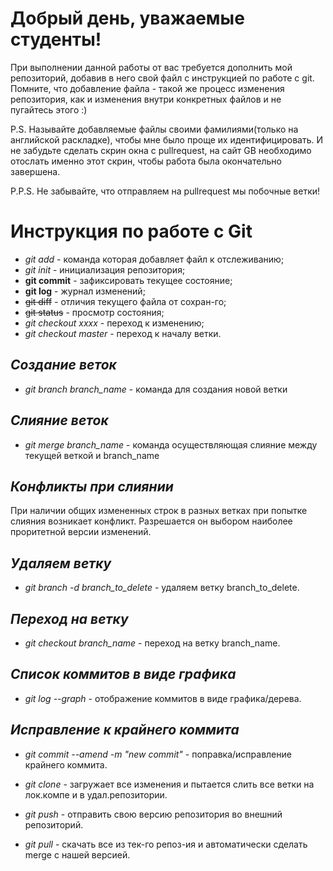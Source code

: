 # Добрый день, уважаемые студенты! 
  При выполнении данной работы от вас требуется дополнить мой репозиторий, добавив в него свой файл с инструкцией по работе с git. Помните, что добавление файла - такой же процесс изменения репозитория, как и изменения внутри конкретных файлов и не пугайтесь этого :)

  P.S. Называйте добавляемые файлы своими фамилиями(только на английской раскладке), чтобы мне было проще их идентифицировать. И не забудьте сделать скрин окна с pullrequest, на сайт GB необходимо отослать именно этот скрин, чтобы работа была окончательно завершена.

  P.P.S. Не забывайте, что отправляем на pullrequest мы побочные ветки!

  # Инструкция по работе с Git

  * *git add* - команда которая добавляет файл к отслеживанию;
 * *git init* - инициализация репозитория;
 * **git commit** - зафиксировать текущее состояние;
 * **git log** - журнал изменений;
 * ~~git diff~~ - отличия текущего файла от сохран-го;
 * ~~git status~~ - просмотр состояния;
 * *git checkout xxxx* - переход к изменению;
 * *git checkout master* - переход к началу ветки.

## *Создание веток*

 * *git branch branch_name* - команда для создания новой ветки

 ## *Слияние веток*

 * *git merge branch_name* - команда осуществляющая слияние между текущей веткой и branch_name

 ## *Конфликты при слиянии*

  При наличии общих измененных строк в разных ветках при попытке слияния возникает конфликт. Разрешается он выбором наиболее проритетной версии изменений.

 ## *Удаляем ветку*

 * *git branch -d branch_to_delete* - удаляем ветку branch_to_delete.

 ## *Переход на ветку*

 * *git checkout branch_name* - переход на ветку branch_name.

 ## *Список коммитов в виде графика*

 * *git log --graph* - отображение коммитов в виде графика/дерева.

 ## *Исправление к крайнего коммита*
 
* *git commit --amend -m "new commit"* - поправка/исправление крайнего коммита.

* *git clone* - загружает все изменения и пытается слить все ветки на лок.компе и в удал.репозитории.

* *git push* - отправить свою версию репозитория во внешний репозиторий.

* *git pull* - скачать все из тек-го репоз-ия и автоматически сделать merge с нашей версией.